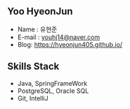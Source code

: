 ## Yoo HyeonJun
 - Name : 유현준
 - E-mail : youhj14@naver.com
 - Blog: https://hyeonjun405.github.io/

## Skills Stack
 - Java, SpringFrameWork
 - PostgreSQL, Oracle SQL
 - Git, IntelliJ
